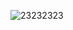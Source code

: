 ![23232323](https://github.com/rectering/gareno/assets/124407245/73f037db-b70b-4a5f-af6b-56e896690781)
